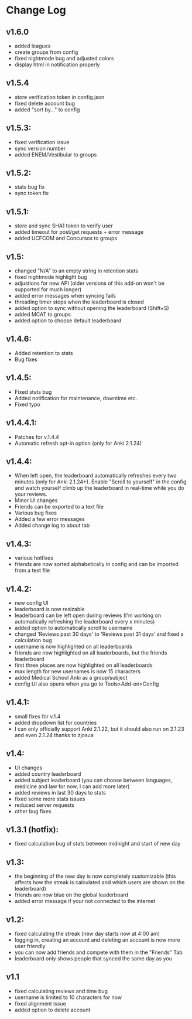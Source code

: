 # Change Log
## v1.6.0
- added leagues
- create groups from config
- fixed nightmode bug and adjusted colors
- display html in notification properly
## v1.5.4
- store verification token in config.json
- fixed delete account bug
- added "sort by..." to config
## v1.5.3:
- fixed verification issue
- sync version number
- added ENEM/Vestibular to groups

## v1.5.2:
- stats bug fix
- sync token fix

## v1.5.1:
- store and sync SHA1 token to verify user
- added timeout for post/get requests + error message
- added UCFCOM and Concursos to groups

## v1.5:
- changed "N/A" to an empty string in retention stats
- fixed nightmode highlight bug
- adjustions for new API (older versions of this add-on won't be supported for much longer)
- added error messages when syncing fails
- threading timer stops when the leaderboard is closed
- added option to sync without opening the leaderboard (Shift+S)
- added MCAT to groups
- added option to choose default leaderboard

## v1.4.6:
- Added retention to stats
- Bug fixes

## v1.4.5:
- Fixed stats bug
- Added notification for maintenance, downtime etc.
- Fixed typo

## v1.4.4.1:
- Patches for v.1.4.4
- Automatic refresh opt-in option (only for Anki 2.1.24)

## v1.4.4:
- When left open, the leaderboard automatically refreshes every two minutes (only for Anki 2.1.24+). Enable "Scroll to yourself" in the config and watch 
  yourself climb up the leaderboard in real-time while you do your reviews.
- Minor UI changes
- Friends can be exported to a text file
- Various bug fixes
- Added a few error messages
- Added change log to about tab

## v1.4.3:
- various hotfixes
- friends are now sorted alphabetically in config and can be imported from a text file

## v1.4.2:
- new config UI
- leaderboard is now resizable
- leaderboard can be left open during reviews (I'm working on automatically refreshing the leaderboard every x minutes)
- added option to automatically scroll to username
- changed 'Reviews past 30 days' to 'Reviews past 31 days' and fixed a calculation bug
- username is now highlighted on all leaderboards
- friends are now highlighted on all leaderboards, but the friends leaderboard
- first three places are now highlighted on all leaderboards
- max length for new usernames is now 15 characters
- added Medical School Anki as a group/subject
- config UI also opens when you go to Tools>Add-on>Config

## v1.4.1:
- small fixes for v.1.4
- added dropdown list for countries
- I can only officially support Anki 2.1.22, but it should also run on 2.1.23 and even 2.1.24 thanks to zjosua

## v1.4:
- UI changes
- added country leaderboard
- added subject leaderboard (you can choose between languages, medicine and law for now, I can add more later)
- added reviews in last 30 days to stats
- fixed some more stats issues
- reduced server requests
- other bug fixes

## v1.3.1 (hotfix):
- fixed calculation bug of stats between midnight and start of new day

## v1.3:
- the beginning of the new day is now completely customizable (this affects how the streak is calculated and which users are shown on the leaderboard)
- friends are now blue on the global leaderboard
- added error message if your not connected to the internet

## v1.2:
- fixed calculating the streak (new day starts now at 4:00 am)
- logging in, creating an account and deleting an account is now more user friendly
- you can now add friends and compete with them in the "Friends" Tab
- leaderboard only shows people that synced the same day as you

## v1.1
- fixed calculating reviews and time bug
- username is limited to 10 characters for now
- fixed alignment issue
- added option to delete account

